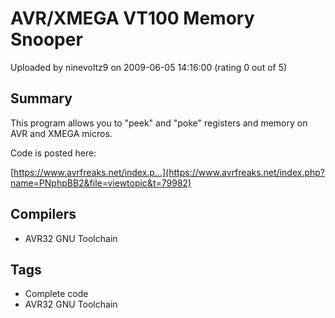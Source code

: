 # AVR/XMEGA VT100 Memory Snooper

Uploaded by ninevoltz9 on 2009-06-05 14:16:00 (rating 0 out of 5)

## Summary

This program allows you to "peek" and "poke" registers and memory on AVR and XMEGA micros.


Code is posted here:  

[https://www.avrfreaks.net/index.p...](https://www.avrfreaks.net/index.php?name=PNphpBB2&file=viewtopic&t=79982)

## Compilers

- AVR32 GNU Toolchain

## Tags

- Complete code
- AVR32 GNU Toolchain
